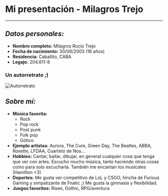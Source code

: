 # Mi presentación - Milagros Trejo
---
## *Datos personales:* 

- **Nombre completo:** Milagros Rocío Trejo
- **Fecha de nacimiento:** 30/06/2003 (18 años)
- **Residencia:** Caballito, CABA
- **Legajo:** 204.611-8

### Un autorretrato ;)
![Autorretrato](https://user-images.githubusercontent.com/82959873/162290125-4f794ed6-0617-4084-8bdb-dc45e3ddb9fd.JPG)

## *Sobre mí:* 

- **Música favorita:** 
  - Rock
  - Pop rock
  - Post punk
  - Folk pop 
  - Gótico 
- **Ejemplo artistas:** Aurora, The Cure, Green Day, The Beatles, ABBA, Roxette, LFDAA, Cuarteto de Nos...
- **Hobbies:** Cantar, bailar, dibujar, en general cualquier cosa que tenga que ver con artes. Escucho mucho música, tanto haciendo otras cosas como para solo escucharla. También me encantan los musicales (Hamilton <3) 
- **Deportes:** Me gusta ver competitivo de LoL y CSGO, hincha de Furious Gaming y simpatizante de Fnatic ;) Me gusta la gimnasia y flexibilidad.
- **Juegos favoritos:** Risen, Gothic, RPG/aventura
